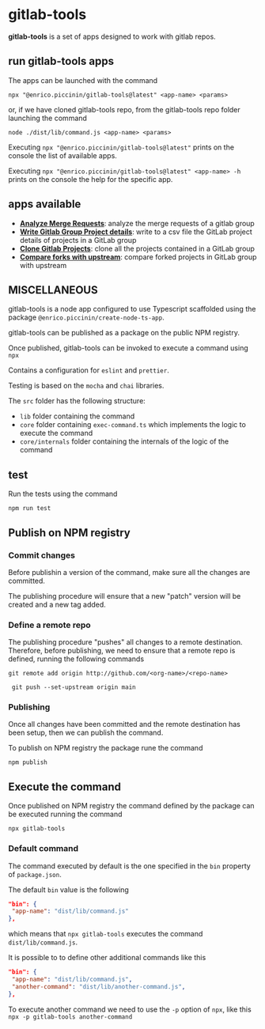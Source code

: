 # gitlab-tools

**gitlab-tools** is a set of apps designed to work with gitlab repos.

## run gitlab-tools apps

The apps can be launched with the command

`npx "@enrico.piccinin/gitlab-tools@latest" <app-name> <params>`

or, if we have cloned gitlab-tools repo, from the gitlab-tools repo folder launching the command

`node ./dist/lib/command.js <app-name> <params>`

Executing `npx "@enrico.piccinin/gitlab-tools@latest"` prints on the console the list of available apps.

Executing `npx "@enrico.piccinin/gitlab-tools@latest" <app-name> -h` prints on the console the help for the specific app.

## apps available
- [**Analyze Merge Requests**](./src/apps/analyze-merge-requests/README.md): analyze the merge requests of a gitlab group
- [**Write Gitlab Group Project details**](./src/apps/write-group-projects/README.md): write to a csv file the GitLab project details of projects in a GitLab group
- [**Clone Gitlab Projects**](./src/apps/clone-group-repos/README.md): clone all the projects contained in a GitLab group
- [**Compare forks with upstream**](./src/apps/compare-forks-with-upstream/README.md): compare forked projects in GitLab group with upstream



## MISCELLANEOUS

gitlab-tools is a node app configured to use Typescript scaffolded using the package `@enrico.piccinin/create-node-ts-app`.

gitlab-tools can be published as a package on the public NPM registry.

Once published, gitlab-tools can be invoked to execute a command using `npx`

Contains a configuration for `eslint` and `prettier`.

Testing is based on the `mocha` and `chai` libraries.

The `src` folder has the following structure:

-   `lib` folder containing the command
-   `core` folder containing `exec-command.ts` which implements the logic to execute the command
-   `core/internals` folder containing the internals of the logic of the command

## test

Run the tests using the command

`npm run test`

## Publish on NPM registry

### Commit changes

Before publishin a version of the command, make sure all the changes are committed.

The publishing procedure will ensure that a new "patch" version will be created and a new tag added.

### Define a remote repo

The publishing procedure "pushes" all changes to a remote destination. Therefore, before publishing, we need to ensure that a remote repo is defined, running the following commands

`git remote add origin http://github.com/<org-name>/<repo-name>`

` git push --set-upstream origin main`

### Publishing

Once all changes have been committed and the remote destination has been setup, then we can publish the command.

To publish on NPM registry the package rune the command

`npm publish`

## Execute the command

Once published on NPM registry the command defined by the package can be executed running the command

`npx gitlab-tools`

### Default command

The command executed by default is the one specified in the `bin` property of `package.json`.

The default `bin` value is the following

```json
"bin": {
 "app-name": "dist/lib/command.js"
},
```

which means that `npx gitlab-tools` executes the command `dist/lib/command.js`.

It is possible to to define other additional commands like this

```json
"bin": {
 "app-name": "dist/lib/command.js",
 "another-command": "dist/lib/another-command.js",
},
```

To execute another command we need to use the `-p` option of `npx`, like this
`npx -p gitlab-tools another-command`
